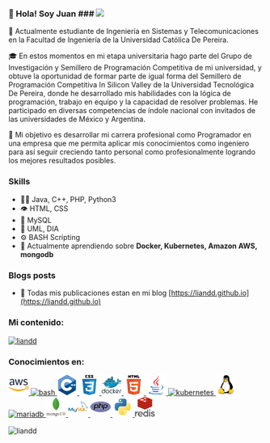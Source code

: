 ### 👋 Hola! Soy Juan ### <img src="https://media.giphy.com/media/T3rgaqd1vT6idUS12Q/giphy.gif" width="50"></h1>

🌱 Actualmente estudiante de Ingeniería en Sistemas y Telecomunicaciones en la Facultad de Ingeniería de la Universidad Católica De Pereira.

🎓 En estos momentos en mi etapa universitaria hago parte del Grupo de Investigación y Semillero de Programación Competitiva de mi universidad, y obtuve la oportunidad de formar parte de igual forma del Semillero de Programación Competitiva In Silicon Valley de la Universidad Tecnológica De Pereira, donde he desarrollado mis habilidades con la lógica de programación, trabajo en equipo y la capacidad de resolver problemas. He participado en diversas competencias de índole nacional con invitados de las universidades de México y Argentina.

🎯 Mi objetivo es desarrollar mi carrera profesional como Programador en una empresa que me permita aplicar mis conocimientos como ingeniero para así seguir creciendo tanto personal como profesionalmente logrando los mejores resultados posibles.

### Skills
-  👨‍💻 Java, C++, PHP, Python3
-  👁️ HTML, CSS
-  💽 MySQL
-  👥 UML, DIA
-  ⚙️ BASH Scripting
- 🌱 Actualmente aprendiendo sobre **Docker, Kubernetes, Amazon AWS, mongodb**

### Blogs posts
- 💾 Todas mis publicaciones estan en mi blog [https://liandd.github.io](https://liandd.github.io)
<!-- BLOG-POST-LIST:START -->
<!-- BLOG-POST-LIST:END -->

<h3 align="left">Mi contenido:</h3>
<p align="left">
<a href="https://www.youtube.com/@liandd" target="blank"><img align="center" src="https://raw.githubusercontent.com/rahuldkjain/github-profile-readme-generator/master/src/images/icons/Social/youtube.svg" alt="liandd" height="30" width="40" /></a>
</p>

<h3 align="left">Conocimientos en:</h3>
<p align="left"> <a href="https://aws.amazon.com" target="_blank" rel="noreferrer"> <img src="https://raw.githubusercontent.com/devicons/devicon/master/icons/amazonwebservices/amazonwebservices-original-wordmark.svg" alt="aws" width="40" height="40"/> </a> <a href="https://www.gnu.org/software/bash/" target="_blank" rel="noreferrer"> <img src="https://www.vectorlogo.zone/logos/gnu_bash/gnu_bash-icon.svg" alt="bash" width="40" height="40"/> </a> <a href="https://www.w3schools.com/cpp/" target="_blank" rel="noreferrer"> <img src="https://raw.githubusercontent.com/devicons/devicon/master/icons/cplusplus/cplusplus-original.svg" alt="cplusplus" width="40" height="40"/> </a> <a href="https://www.w3schools.com/css/" target="_blank" rel="noreferrer"> <img src="https://raw.githubusercontent.com/devicons/devicon/master/icons/css3/css3-original-wordmark.svg" alt="css3" width="40" height="40"/> </a> <a href="https://www.docker.com/" target="_blank" rel="noreferrer"> <img src="https://raw.githubusercontent.com/devicons/devicon/master/icons/docker/docker-original-wordmark.svg" alt="docker" width="40" height="40"/> </a> <a href="https://www.w3.org/html/" target="_blank" rel="noreferrer"> <img src="https://raw.githubusercontent.com/devicons/devicon/master/icons/html5/html5-original-wordmark.svg" alt="html5" width="40" height="40"/> </a> <a href="https://www.java.com" target="_blank" rel="noreferrer"> <img src="https://raw.githubusercontent.com/devicons/devicon/master/icons/java/java-original.svg" alt="java" width="40" height="40"/> </a> <a href="https://kubernetes.io" target="_blank" rel="noreferrer"> <img src="https://www.vectorlogo.zone/logos/kubernetes/kubernetes-icon.svg" alt="kubernetes" width="40" height="40"/> </a> <a href="https://www.linux.org/" target="_blank" rel="noreferrer"> <img src="https://raw.githubusercontent.com/devicons/devicon/master/icons/linux/linux-original.svg" alt="linux" width="40" height="40"/> </a> <a href="https://mariadb.org/" target="_blank" rel="noreferrer"> <img src="https://www.vectorlogo.zone/logos/mariadb/mariadb-icon.svg" alt="mariadb" width="40" height="40"/> </a> <a href="https://www.mongodb.com/" target="_blank" rel="noreferrer"> <img src="https://raw.githubusercontent.com/devicons/devicon/master/icons/mongodb/mongodb-original-wordmark.svg" alt="mongodb" width="40" height="40"/> </a> <a href="https://www.mysql.com/" target="_blank" rel="noreferrer"> <img src="https://raw.githubusercontent.com/devicons/devicon/master/icons/mysql/mysql-original-wordmark.svg" alt="mysql" width="40" height="40"/> </a> <a href="https://www.php.net" target="_blank" rel="noreferrer"> <img src="https://raw.githubusercontent.com/devicons/devicon/master/icons/php/php-original.svg" alt="php" width="40" height="40"/> </a> <a href="https://www.python.org" target="_blank" rel="noreferrer"> <img src="https://raw.githubusercontent.com/devicons/devicon/master/icons/python/python-original.svg" alt="python" width="40" height="40"/> </a> <a href="https://redis.io" target="_blank" rel="noreferrer"> <img src="https://raw.githubusercontent.com/devicons/devicon/master/icons/redis/redis-original-wordmark.svg" alt="redis" width="40" height="40"/> </a> </p>

<p><img align="center" src="https://github-readme-stats.vercel.app/api/top-langs?username=liandd&show_icons=true&locale=en&layout=compact" alt="liandd" /></p>
<!--**liandd/liandd** is a ✨ _special_ ✨ repository because its `README.md` (this file) appears on your GitHub profile.

